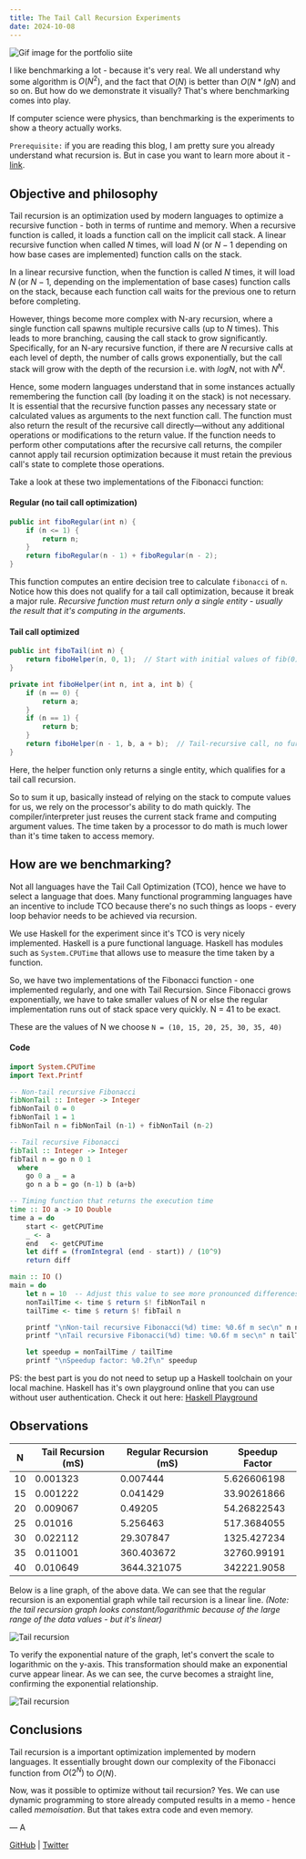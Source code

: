 ```yaml
---
title: The Tail Call Recursion Experiments
date: 2024-10-08
---
```


![Gif image for the portfolio siite](projects/images/tail_title.png)

I like benchmarking a lot - because it's very real. We all understand why some algorithm is $O(N^2)$, and the fact that $O(N)$ is better than $O(N * lg N)$ and so on. But how do we demonstrate it visually? That's where benchmarking comes into play.

If computer science were physics, than benchmarking is the experiments to show a theory actually works.

`Prerequisite:` if you are reading this blog, I am pretty sure you already understand what recursion is. But in case you want to learn more about it - [link](<https://en.wikipedia.org/wiki/Recursion_(computer_science)>).

## Objective and philosophy

Tail recursion is an optimization used by modern languages to optimize a recursive function - both in terms of runtime and memory. When a recursive function is called, it loads a function call on the implicit call stack. A linear recursive function when called $N$ times, will load $N$ (or $N-1$ depending on how base cases are implemented) function calls on the stack.

In a linear recursive function, when the function is called $N$ times, it will load $N$ (or $N - 1$, depending on the implementation of base cases) function calls on the stack, because each function call waits for the previous one to return before completing.

However, things become more complex with N-ary recursion, where a single function call spawns multiple recursive calls (up to $N$ times). This leads to more branching, causing the call stack to grow significantly. Specifically, for an N-ary recursive function, if there are $N$ recursive calls at each level of depth, the number of calls grows exponentially, but the call stack will grow with the depth of the recursion i.e. with $log N$, not with $N^N$.

Hence, some modern languages understand that in some instances actually remembering the function call (by loading it on the stack) is not necessary. It is essential that the recursive function passes any necessary state or calculated values as arguments to the next function call. The function must also return the result of the recursive call directly—without any additional operations or modifications to the return value. If the function needs to perform other computations after the recursive call returns, the compiler cannot apply tail recursion optimization because it must retain the previous call's state to complete those operations.

Take a look at these two implementations of the Fibonacci function:

#### Regular (no tail call optimization)

```java
public int fiboRegular(int n) {
    if (n <= 1) {
        return n;
    }
    return fiboRegular(n - 1) + fiboRegular(n - 2);
}
```

This function computes an entire decision tree to calculate `fibonacci` of `n`. Notice how this does not qualify for a tail call optimization, because it break a major rule. _Recursive function must return only a single entity - usually the result that it's computing in the arguments_.

#### Tail call optimized

```java
public int fiboTail(int n) {
    return fiboHelper(n, 0, 1);  // Start with initial values of fib(0) = 0, fib(1) = 1
}

private int fiboHelper(int n, int a, int b) {
    if (n == 0) {
        return a;
    }
    if (n == 1) {
        return b;
    }
    return fiboHelper(n - 1, b, a + b);  // Tail-recursive call, no further computation after the call
}
```

Here, the helper function only returns a single entity, which qualifies for a tail call recursion.

So to sum it up, basically instead of relying on the stack to compute values for us, we rely on the processor's ability to do math quickly. The compiler/interpreter just reuses the current stack frame and computing argument values. The time taken by a processor to do math is much lower than it's time taken to access memory.

## How are we benchmarking?

Not all languages have the Tail Call Optimization (TCO), hence we have to select a language that does. Many functional programming languages have an incentive to include TCO because there's no such things as loops - every loop behavior needs to be achieved via recursion.

We use Haskell for the experiment since it's TCO is very nicely implemented. Haskell is a pure functional language. Haskell has modules such as `System.CPUTime` that allows use to measure the time taken by a function.

So, we have two implementations of the Fibonacci function - one implemented regularly, and one with Tail Recursion. Since Fibonacci grows exponentially, we have to take smaller values of N or else the regular implementation runs out of stack space very quickly. N = 41 to be exact.

These are the values of N we choose `N = (10, 15, 20, 25, 30, 35, 40)`

#### Code

```haskell
import System.CPUTime
import Text.Printf

-- Non-tail recursive Fibonacci
fibNonTail :: Integer -> Integer
fibNonTail 0 = 0
fibNonTail 1 = 1
fibNonTail n = fibNonTail (n-1) + fibNonTail (n-2)

-- Tail recursive Fibonacci
fibTail :: Integer -> Integer
fibTail n = go n 0 1
  where
    go 0 a _ = a
    go n a b = go (n-1) b (a+b)

-- Timing function that returns the execution time
time :: IO a -> IO Double
time a = do
    start <- getCPUTime
    _ <- a
    end   <- getCPUTime
    let diff = (fromIntegral (end - start)) / (10^9)
    return diff

main :: IO ()
main = do
    let n = 10  -- Adjust this value to see more pronounced differences
    nonTailTime <- time $ return $! fibNonTail n
    tailTime <- time $ return $! fibTail n

    printf "\nNon-tail recursive Fibonacci(%d) time: %0.6f m sec\n" n nonTailTime
    printf "\nTail recursive Fibonacci(%d) time: %0.6f m sec\n" n tailTime

    let speedup = nonTailTime / tailTime
    printf "\nSpeedup factor: %0.2f\n" speedup
```

PS: the best part is you do not need to setup up a Haskell toolchain on your local machine. Haskell has it's own playground online that you can use without user authentication. Check it out here: [Haskell Playground](https://play.haskell.org/)

## Observations

| N   | Tail Recursion (mS) | Regular Recursion (mS) | Speedup Factor |
| --- | ------------------- | ---------------------- | -------------- |
| 10  | 0.001323            | 0.007444               | 5.626606198    |
| 15  | 0.001222            | 0.041429               | 33.90261866    |
| 20  | 0.009067            | 0.49205                | 54.26822543    |
| 25  | 0.01016             | 5.256463               | 517.3684055    |
| 30  | 0.022112            | 29.307847              | 1325.427234    |
| 35  | 0.011001            | 360.403672             | 32760.99191    |
| 40  | 0.010649            | 3644.321075            | 342221.9058    |

Below is a line graph, of the above data. We can see that the regular recursion is an exponential graph while tail recursion is a linear line. _(Note: the tail recursion graph looks constant/logarithmic because of the large range of the data values - but it's linear)_

![Tail recursion](projects/images/fibo_tail.png)

To verify the exponential nature of the graph, let's convert the scale to logarithmic on the y-axis. This transformation should make an exponential curve appear linear. As we can see, the curve becomes a straight line, confirming the exponential relationship.

![Tail recursion](projects/images/fibo_tail_log.png)

## Conclusions

Tail recursion is a important optimization implemented by modern languages. It essentially brought down our complexity of the Fibonacci function from $O (2^N)$ to $O(N)$.

Now, was it possible to optimize without tail recursion? Yes. We can use dynamic programming to store already computed results in a memo - hence called _memoisation_. But that takes extra code and even memory.

— A

[GitHub](https://github.com/athkdev) | [Twitter](https://twitter.com/athkdev)
